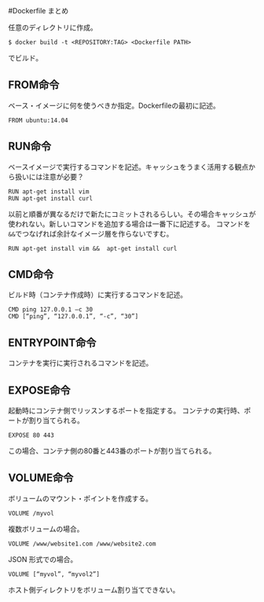 #Dockerfile まとめ

任意のディレクトリに作成。

```
$ docker build -t <REPOSITORY:TAG> <Dockerfile PATH>
```
でビルド。


## FROM命令

ベース・イメージに何を使うべきか指定。Dockerfileの最初に記述。

```
FROM ubuntu:14.04
```

## RUN命令

ベースイメージで実行するコマンドを記述。キャッシュをうまく活用する観点から扱いには注意が必要？

```
RUN apt-get install vim
RUN apt-get install curl
```

以前と順番が異なるだけで新たにコミットされるらしい。その場合キャッシュが使われない。新しいコマンドを追加する場合は一番下に記述する。
コマンドを`&&`でつなげれば余計なイメージ層を作らないですむ。

```
RUN apt-get install vim &&  apt-get install curl
```

## CMD命令

ビルド時（コンテナ作成時）に実行するコマンドを記述。

```
CMD ping 127.0.0.1 –c 30
CMD [“ping”, “127.0.0.1”, “-c”, “30”]
```

## ENTRYPOINT命令

コンテナを実行に実行されるコマンドを記述。

## EXPOSE命令

起動時にコンテナ側でリッスンするポートを指定する。
コンテナの実行時、ポートが割り当てられる。

```
EXPOSE 80 443
```

この場合、コンテナ側の80番と443番のポートが割り当てられる。

## VOLUME命令

ボリュームのマウント・ポイントを作成する。

```
VOLUME /myvol
```

複数ボリュームの場合。

```
VOLUME /www/website1.com /www/website2.com

```

JSON 形式での場合。

```
VOLUME [“myvol”, “myvol2”]
```

ホスト側ディレクトリをボリューム割り当てできない。